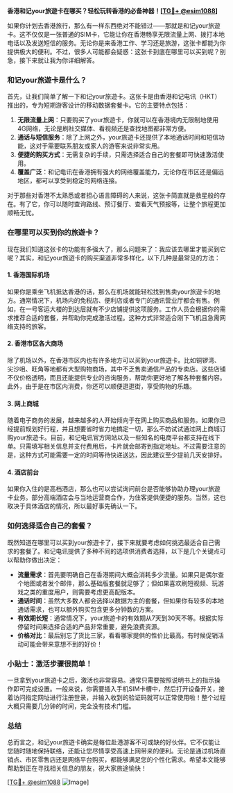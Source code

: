 **香港和记your旅遊卡在哪买？轻松玩转香港的必备神器！[[TG💪+ @esim1088](https://t.me/s/esim1088)]**

如果你计划去香港旅行，那么有一样东西绝对不能错过——那就是和记your旅遊卡。这不仅仅是一张普通的SIM卡，它能让你在香港畅享无限流量上网、拨打本地电话以及发送短信的服务。无论你是来香港工作、学习还是旅游，这张卡都能为你提供极大的便利。不过，很多人可能都会疑惑：这张卡到底在哪里可以买到呢？别急，接下来就让我为你详细解答。

### 和记your旅遊卡是什么？

首先，让我们简单了解一下和记your旅遊卡。这张卡是由香港和记电讯（HKT）推出的，专为短期游客设计的移动数据套餐卡。它的主要特点包括：

1. **无限流量上网**：只要购买了your旅遊卡，你就可以在香港境内无限制地使用4G网络，无论是刷社交媒体、看视频还是查找地图都非常方便。
2. **通话与短信服务**：除了上网之外，your旅遊卡还提供了本地通话时间和短信功能，这对于需要联系朋友或家人的游客来说非常实用。
3. **便捷的购买方式**：无需复杂的手续，只需选择适合自己的套餐即可快速激活使用。
4. **覆盖广泛**：和记电讯在香港拥有强大的网络覆盖能力，无论你在市区还是偏远地区，都可以享受到稳定的网络连接。

对于那些对香港不太熟悉或者担心语言障碍的人来说，这张卡简直就是救星般的存在。有了它，你可以随时查询路线、预订餐厅、查看天气预报等，让整个旅程更加顺畅无忧。

### 在哪里可以买到你的旅遊卡？

现在我们知道这张卡的功能有多强大了，那么问题来了：我应该去哪里才能买到它呢？其实，和记your旅遊卡的购买渠道非常多样化，以下几种是最常见的方法：

#### 1. 香港国际机场

如果你是乘坐飞机抵达香港的话，那么在机场就能轻松找到售卖your旅遊卡的地方。通常情况下，机场内的免税店、便利店或者专门的通讯营业厅都会有售。例如，在一号客运大楼的到达层就有不少店铺提供这项服务。工作人员会根据你的需求推荐合适的套餐，并帮助你完成激活过程。这种方式非常适合刚下飞机且急需网络支持的旅客。

#### 2. 香港市区各大商场

除了机场以外，在香港市区内也有许多地方可以买到your旅遊卡。比如铜锣湾、尖沙咀、旺角等地都有大型购物商场，其中不乏售卖通信产品的专卖店。这些店铺不仅价格透明，而且还能提供专业的咨询服务，帮助你更好地了解各种套餐内容。此外，由于是在市区内消费，你还可以顺便逛逛街，享受购物的乐趣。

#### 3. 网上商城

随着电子商务的发展，越来越多的人开始倾向于在网上购买商品和服务。如果你已经提前规划好行程，并且想要省时省力地搞定一切，那么不妨试试通过网上商城订购your旅遊卡。目前，和记电讯官方网站以及一些知名的电商平台都支持在线下单。只需填写相关信息并支付费用后，卡片就会邮寄到指定地址。不过需要注意的是，这种方式可能需要一定的时间等待快递送达，因此建议至少提前几天安排好。

#### 4. 酒店前台

如果你入住的是高档酒店，那么也可以尝试询问前台是否能够协助办理your旅遊卡业务。部分高端酒店会与当地运营商合作，为住客提供便捷的服务。当然，这也取决于具体酒店的情况，所以最好事先确认一下。

### 如何选择适合自己的套餐？

既然知道在哪里可以买到your旅遊卡了，接下来就要考虑如何挑选最适合自己需求的套餐了。和记电讯提供了多种不同的选项供消费者选择，以下是几个关键点可以帮助你做出决定：

- **流量需求**：首先要明确自己在香港期间大概会消耗多少流量。如果只是偶尔查个地图或者发个邮件，那么基础版套餐就足够了；但如果喜欢刷短视频、玩游戏之类的重度用户，则需要考虑更高配版本。
- **通话时间**：虽然大多数人都会选择以数据为主的套餐，但如果你有较多的本地通话需求，也可以额外购买包含更多分钟数的方案。
- **有效期长短**：通常情况下，your旅遊卡的有效期从7天到30天不等。根据实际停留时间来选择合适的产品非常重要，避免浪费资源。
- **价格对比**：最后别忘了货比三家，看看哪家提供的性价比最高。有时候促销活动可能会带来意想不到的好价！

### 小贴士：激活步骤很简单！

一旦拿到your旅遊卡之后，激活也非常容易。通常只需要按照说明书上的指示操作即可完成设置。一般来说，你需要插入手机SIM卡槽中，然后打开设备开关，接着访问指定网址进行注册登录，并输入收到的验证码就可以正常使用啦！整个过程大概只需要几分钟的时间，完全没有技术门槛。

### 总结

总而言之，和记your旅遊卡确实是每位赴港游客不可或缺的好伙伴。它不仅能让您随时随地保持联络，还能让您尽情享受高速上网带来的便利。无论是通过机场直销点、市区零售店还是网络平台购买，都能够满足您的个性化需求。希望本文能够帮助到正在寻找相关信息的朋友，祝大家旅途愉快！

[[TG💪+ @esim1088](https://t.me/s/esim1088) ![Image](https://i.postimg.cc/4NQfJmqS/Snipaste-2025-05-13-00-14-12.png)]